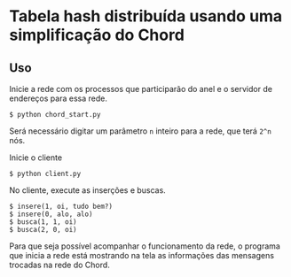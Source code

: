 # Tabela hash distribuída usando uma simplificação do Chord

## Uso
Inicie a rede com os processos que participarão do anel e o servidor de endereços para essa rede.

    $ python chord_start.py

Será necessário digitar um parâmetro `n` inteiro para a rede, que terá `2^n` nós.

Inicie o cliente

    $ python client.py

No cliente, execute as inserções e buscas.

    $ insere(1, oi, tudo bem?)
    $ insere(0, alo, alo)
    $ busca(1, 1, oi)
    $ busca(2, 0, oi)

Para que seja possível acompanhar o funcionamento da rede, o programa que inicia a rede está mostrando na tela as informações das mensagens trocadas na rede do Chord.